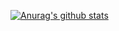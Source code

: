<!--### Hi there 👋

**VascoSebas/VascoSebas** is a ✨ _special_ ✨ repository because its `README.md` (this file) appears on your GitHub profile.

Here are some ideas to get you started:

- 🔭 I’m currently working on ...
- 🌱 I’m currently learning ...
- 👯 I’m looking to collaborate on ...
- 🤔 I’m looking for help with ...
- 💬 Ask me about ...
- 📫 How to reach me: ...
- 😄 Pronouns: ...
- ⚡ Fun fact: ...
-->
[![Anurag's github stats](https://github-readme-stats.vercel.app/api?username=VascoSebas&hide=prs,issues,contribs&count_private=true&show_icons=true&theme=highcontrast)](https://github.com/anuraghazra/github-readme-stats)
